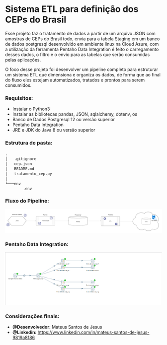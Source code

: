 # Sistema ETL para definição dos CEPs do Brasil
Esse projeto faz o tratamento de dados a partir de um arquivo JSON com amostras de CEPs do Brasil todo,
envia para a tabela Staging em um banco de dados postgresql desenvolvido em ambiente linux na Cloud Azure,
com a utilização da ferramenta Pentaho Data Integration é feito o carregamento desses dados, o filtro e o envio para as tabelas que serão consumidas
pelas aplicações.

O foco desse projeto foi desenvolver um pipeline completo para estruturar um sistema ETL que dimensiona e organiza os dados,
de forma que ao final do fluxo eles estejam automatizados, tratados e prontos para serem consumidos.

### Requisitos:
- Instalar o Python3
- Instalar as bibliotecas pandas, JSON, sqlalchemy, dotenv, os
- Banco de Dados Postgresql 12 ou versão superior
- Pentaho Data Integration
- JRE e JDK do Java 8 ou versão superior

### Estrutura de pasta:
```
.
│   .gitignore
│   cep.json
│   README.md
│   tratamento_cep.py
│
└───env
        .env
```

### Fluxo do Pipeline:
![Descrição da Imagem](img/diagrama.png)

### Pentaho Data Integration:
![Descrição da Imagem](img/pentaho.png)

### Considerações finais:
- **@Desenvolvedor:** Mateus Santos de Jesus
- **@Linkedin:** https://www.linkedin.com/in/mateus-santos-de-jesus-9819a8186
